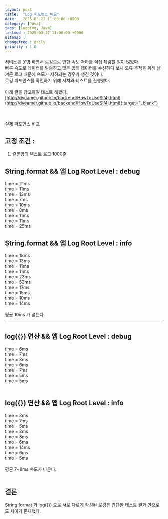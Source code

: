 ```yaml
---
layout: post
title:  "Log 퍼포먼스 비교"
date:   2025-03-27 11:00:00 +0900
category: [Java]
tags: [logging, Java]
lastmod : 2025-03-27 11:00:00 +0900
sitemap :
changefreq : daily
priority : 1.0
---
```

서비스를 운영 하면서 로깅으로 인한 속도 저하를 직접 체감할 일이 많았다.<br>
빠른 속도로 데이터를 발송하고 많은 양의 데이터를 수신하다 보니 오류 추적을 위해 남겨둔 로그 때문에 속도가 저하되는 경우가 생긴 것이다.<br>
로깅 퍼포먼스를 확인하기 위해 서치와 테스트를 진행했다. <br>
<br>
아래 글을 참고하여 테스트 해봤다.<br>
[http://dveamer.github.io/backend/HowToUseSlf4j.html](http://dveamer.github.io/backend/HowToUseSlf4j.html){:target="_blank"}<br>
<br> 
<br>

실제 퍼포먼스 비교<br>

## 고정 조건 : 
1. 같은양의 텍스트 로그 1000줄<br>

## String.format && 앱 Log Root Level : debug
time = 21ms<br>
time = 11ms<br>
time = 13ms<br>
time = 7ms<br>
time = 10ms<br>
time = 8ms<br>
time = 11ms<br>
time = 11ms<br>
time = 25ms<br>

## String.format && 앱 Log Root Level : info
time = 18ms<br>
time = 13ms<br>
time = 11ms<br>
time = 11ms<br>
time = 23ms<br>
time = 53ms<br>
time = 17ms<br>
time = 15ms<br>
time = 10ms<br>
time = 14ms<br>
 <br>
평균 10ms 가 넘는다.<br>

  ---

## log({}) 연산 && 앱 Log Root Level : debug
time = 6ms<br>
time = 7ms<br>
time = 8ms<br>
time = 6ms<br>
time = 7ms<br>
time = 5ms<br>
time = 5ms<br>
 <br>

## log({}) 연산 && 앱 Log Root Level : info
time = 8ms<br>
time = 7ms<br>
time = 5ms<br>
time = 8ms<br>
time = 8ms<br>
time = 6ms<br>
time = 14ms<br>
time = 6ms<br>
time = 5ms<br>
 <br>
평균 7~8ms 속도가 나온다.<br>
<br>

## 결론
String.format 과 log({}) 으로 서로 다르게 작성된 로깅은 간단한 테스트 결과 만으로도 차이가 존재했다.<br>
